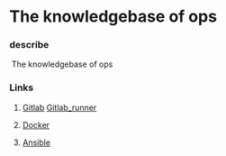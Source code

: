 # The knowledgebase of ops

### describe

​	The knowledgebase of ops

### Links
1. [Gitlab](./gitlab)
    [Gitlab_runner](./gitlab/gitlab_runner.md)
2. [Docker](./docker)

3. [Ansible](./ansible)


